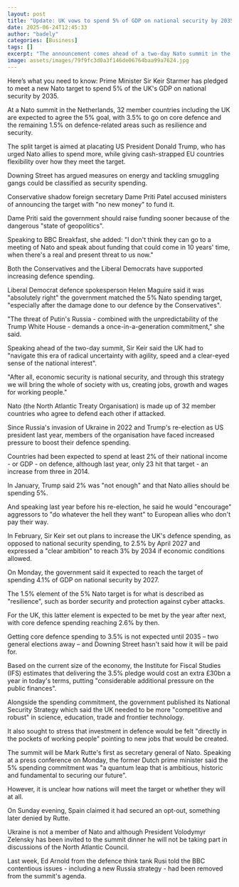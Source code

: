 ```yaml
---
layout: post
title: "Update: UK vows to spend 5% of GDP on national security by 2035"
date: 2025-06-24T12:45:33
author: "badely"
categories: [Business]
tags: []
excerpt: "The announcement comes ahead of a two-day Nato summit in the Netherlands."
image: assets/images/79f9fc3d0a3f146de06764baa99a7624.jpg
---
```


Here’s what you need to know: Prime Minister Sir Keir Starmer has pledged to meet a new Nato target to spend 5% of the UK's GDP on national security by 2035.

At a Nato summit in the Netherlands, 32 member countries including the UK are expected to agree the 5% goal, with 3.5% to go on core defence and the remaining 1.5% on defence-related areas such as resilience and security. 

The split target is aimed at placating US President Donald Trump, who has urged Nato allies to spend more, while giving cash-strapped EU countries flexibility over how they meet the target.

Downing Street has argued measures on energy and tackling smuggling gangs could be classified as security spending. 

Conservative shadow foreign secretary Dame Priti Patel accused ministers of announcing the target with "no new money" to fund it.

Dame Priti said the government should raise funding sooner because of the dangerous "state of geopolitics".

Speaking to BBC Breakfast, she added: "I don't think they can go to a meeting of Nato and speak about funding that could come in 10 years' time, when there's a real and present threat to us now."

Both the Conservatives and the Liberal Democrats have supported increasing defence spending. 

Liberal Democrat defence spokesperson Helen Maguire said it was "absolutely right" the government matched the 5% Nato spending target, "especially after the damage done to our defence by the Conservatives".

"The threat of Putin's Russia - combined with the unpredictability of the Trump White House - demands a once-in-a-generation commitment," she said.

Speaking ahead of the two-day summit, Sir Keir said the UK had to "navigate this era of radical uncertainty with agility, speed and a clear-eyed sense of the national interest". 

"After all, economic security is national security, and through this strategy we will bring the whole of society with us, creating jobs, growth and wages for working people."

Nato (the North Atlantic Treaty Organisation) is made up of 32 member countries who agree to defend each other if attacked. 

Since Russia's invasion of Ukraine in 2022 and Trump's re-election as US president last year, members of the organisation have faced increased pressure to boost their defence spending.

Countries had been expected to spend at least 2% of their national income - or GDP - on defence, although last year, only 23 hit that target - an increase from three in 2014.

In January, Trump said 2% was "not enough" and that Nato allies should be spending 5%.

And speaking last year before his re-election, he said he would "encourage" aggressors to "do whatever the hell they want" to European allies who don't pay their way.

In February, Sir Keir set out plans to increase the UK's defence spending, as opposed to national security spending, to 2.5% by April 2027 and expressed a "clear ambition" to reach 3% by 2034 if economic conditions allowed.

On Monday, the government said it expected to reach the target of spending 4.1% of GDP on national security by 2027.

The 1.5% element of the 5% Nato target is for what is described as "resilience", such as border security and protection against cyber attacks.

For the UK, this latter element is expected to be met by the year after next, with core defence spending reaching 2.6% by then. 

Getting core defence spending to 3.5% is not expected until 2035 – two general elections away – and Downing Street hasn't said how it will be paid for.

Based on the current size of the economy, the Institute for Fiscal Studies (IFS) estimates that delivering the 3.5% pledge would cost an extra £30bn a year in today's terms, putting "considerable additional pressure on the public finances".

Alongside the spending commitment, the government published its National Security Strategy which said the UK needed to be more "competitive and robust" in science, education, trade and frontier technology. 

It also sought to stress that investment in defence would be felt "directly in the pockets of working people" pointing to new jobs that would be created. 

The summit will be Mark Rutte's first as secretary general of Nato. Speaking at a press conference on Monday, the former Dutch prime minister said the 5% spending commitment was "a quantum leap that is ambitious, historic and fundamental to securing our future".

However, it is unclear how nations will meet the target or whether they will at all.

On Sunday evening, Spain claimed it had secured an opt-out, something later denied by Rutte.

Ukraine is not a member of Nato and although President Volodymyr Zelensky has been invited to the summit dinner he will not be taking part in discussions of the North Atlantic Council.

Last week, Ed Arnold from the defence think tank Rusi told the BBC contentious issues - including a new Russia strategy - had been removed from the summit's agenda. 

